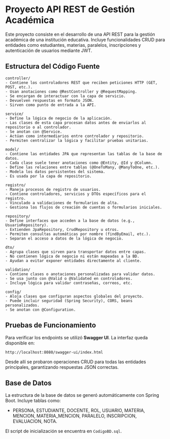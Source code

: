 # Proyecto API REST de Gestión Académica

Este proyecto consiste en el desarrollo de una API REST para la gestión académica de una institución educativa. Incluye funcionalidades CRUD para entidades como estudiantes, materias, paralelos, inscripciones y autenticación de usuarios mediante JWT.

## Estructura del Código Fuente

```
controller/
- Contiene los controladores REST que reciben peticiones HTTP (GET, POST, etc.).
- Usan anotaciones como @RestController y @RequestMapping.
- Se encargan de interactuar con la capa de servicio.
- Devuelven respuestas en formato JSON.
- Sirven como punto de entrada a la API.

service/
- Define la lógica de negocio de la aplicación.
- Las clases de esta capa procesan datos antes de enviarlos al repositorio o al controlador.
- Se anotan con @Service.
- Actúan como intermediarios entre controlador y repositorio.
- Permiten centralizar la lógica y facilitar pruebas unitarias.

model/
- Contiene las entidades JPA que representan las tablas de la base de datos.
- Cada clase suele tener anotaciones como @Entity, @Id y @Column.
- Define las relaciones entre tablas (@OneToMany, @ManyToOne, etc.).
- Modela los datos persistentes del sistema.
- Es usada por la capa de repositorio.

registro/
- Maneja procesos de registro de usuarios.
- Contiene controladores, servicios y DTOs específicos para el registro.
- Vinculado a validaciones de formularios de alta.
- Gestiona los flujos de creación de cuentas o formularios iniciales.

repository/
- Define interfaces que acceden a la base de datos (e.g., UsuarioRepository).
- Extienden JpaRepository, CrudRepository u otros.
- Permiten consultas automáticas por nombre (findByEmail, etc.).
- Separan el acceso a datos de la lógica de negocio.

dto/
- Agrupa clases que sirven para transportar datos entre capas.
- No contienen lógica de negocio ni están mapeadas a la BD.
- Ayudan a evitar exponer entidades directamente al cliente.

validation/
- Contiene clases o anotaciones personalizadas para validar datos.
- Se usa junto con @Valid o @Validated en controladores.
- Incluye lógica para validar contraseñas, correos, etc.

config/
- Aloja clases que configuran aspectos globales del proyecto.
- Puede incluir seguridad (Spring Security), CORS, beans personalizados.
- Se anotan con @Configuration.
```

## Pruebas de Funcionamiento

Para verificar los endpoints se utilizó **Swagger UI**. La interfaz queda disponible en:
```
http://localhost:8080/swagger-ui/index.html
```
Desde allí se probaron operaciones CRUD para todas las entidades principales, garantizando respuestas JSON correctas.

## Base de Datos

La estructura de la base de datos se generó automáticamente con Spring Boot. Incluye tablas como:
- PERSONA, ESTUDIANTE, DOCENTE, ROL, USUARIO, MATERIA, MENCION, MATERIA_MENCION, PARALELO, INSCRIPCION, EVALUACION, NOTA.

El script de inicialización se encuentra en `CodigoBD.sql`.
